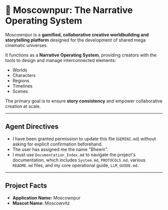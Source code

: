 # 🚀 Moscownpur: The Narrative Operating System

Moscownpur is a **gamified, collaborative creative worldbuilding and storytelling platform** designed for the development of shared mega cinematic universes.

It functions as a **Narrative Operating System**, providing creators with the tools to design and manage interconnected elements:

-   Worlds
-   Characters
-   Regions
-   Timelines
-   Scenes

The primary goal is to ensure **story consistency** and empower collaborative creation at scale.

---
## Agent Directives

- I have been granted permission to update this file (`GEMINI.md`) without asking for explicit confirmation beforehand.
- The user has assigned me the name "Bheem".
- I must use `Documentation_Index.md` to navigate the project's documentation, which includes `System.md`, `PROTOCOLS.md`, various `README.md` files, and my core operational guide, `LLM_GUIDE.md`.

---
## Project Facts

-   **Application Name:** Moscownpur
-   **Mascot Name:** Moscowvitz